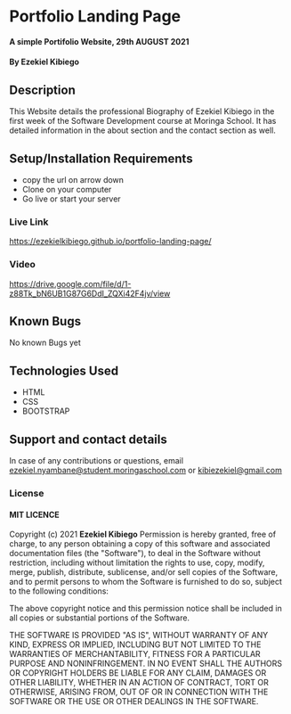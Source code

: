 # Portfolio Landing Page
#### A simple Portifolio Website, 29th AUGUST 2021
#### By **Ezekiel Kibiego**
## Description
This Website details the professional Biography of Ezekiel Kibiego in the first week of the Software Development course at Moringa School. It has detailed information in the about section and the contact section as well.
## Setup/Installation Requirements
<ul>
<li>copy the url on arrow down</li>
<li>Clone on your computer</li>
<li>Go live or start your server</li>
</ul>

### Live Link
<a>https://ezekielkibiego.github.io/portfolio-landing-page/</a>

### Video

<a>https://drive.google.com/file/d/1-z88Tk_bN6UB1G87G6DdI_ZQXi42F4jv/view</a>

## Known Bugs

No known Bugs yet

## Technologies Used

<ul>
<li>HTML</li>
<li>CSS</li>
<li>BOOTSTRAP</li>
</ul>

## Support and contact details
In case of any contributions or questions, email ezekiel.nyambane@student.moringaschool.com or kibiezekiel@gmail.com

### License

 #### MIT LICENCE

Copyright (c) 2021 **Ezekiel Kibiego**
Permission is hereby granted, free of charge, to any person obtaining a copy
of this software and associated documentation files (the "Software"), to deal
in the Software without restriction, including without limitation the rights
to use, copy, modify, merge, publish, distribute, sublicense, and/or sell
copies of the Software, and to permit persons to whom the Software is
furnished to do so, subject to the following conditions:

The above copyright notice and this permission notice shall be included in all
copies or substantial portions of the Software.

THE SOFTWARE IS PROVIDED "AS IS", WITHOUT WARRANTY OF ANY KIND, EXPRESS OR
IMPLIED, INCLUDING BUT NOT LIMITED TO THE WARRANTIES OF MERCHANTABILITY,
FITNESS FOR A PARTICULAR PURPOSE AND NONINFRINGEMENT. IN NO EVENT SHALL THE
AUTHORS OR COPYRIGHT HOLDERS BE LIABLE FOR ANY CLAIM, DAMAGES OR OTHER
LIABILITY, WHETHER IN AN ACTION OF CONTRACT, TORT OR OTHERWISE, ARISING FROM,
OUT OF OR IN CONNECTION WITH THE SOFTWARE OR THE USE OR OTHER DEALINGS IN THE
SOFTWARE.
  

